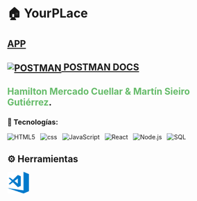 # 🏠 YourPLace

## [APP](https://yourplaceapp.herokuapp.com/ "APP")

## [<img align="center" alt="POSTMAN"  height="50px" src="https://cdn.svgporn.com/logos/postman.svg" /> POSTMAN DOCS](https://documenter.getpostman.com/view/7853831/TVza9Yby "POSTMAN DOCS")

## <span style="color:#66bb6a">Hamilton Mercado Cuellar & Martín Sieiro Gutiérrez</span>.



### 📌 Tecnologías:

 <img  alt="HTML5"  height="50px" src="https://cdn.svgporn.com/logos/html-5.svg" />
&nbsp;
<img alt="css" height="50px" src="https://cdn.svgporn.com/logos/css-3.svg" />
&nbsp;
<img  alt="JavaScript" height="50px" src="https://cdn.svgporn.com/logos/javascript.svg" />
&nbsp;
<img  alt="React" height="50px" src="https://cdn.svgporn.com/logos/react.svg" />
&nbsp;
<img  alt="Node.js" height="50px" src="https://cdn.svgporn.com/logos/nodejs.svg" />
&nbsp;
<img alt="SQL" height="50px" src="https://cdn.svgporn.com/logos/mysql.svg" />

## ⚙️ Herramientas

<img align="left" alt="Visual Studio Code" height="50px" src="https://raw.githubusercontent.com/github/explore/80688e429a7d4ef2fca1e82350fe8e3517d3494d/topics/visual-studio-code/visual-studio-code.png" />

<br />
